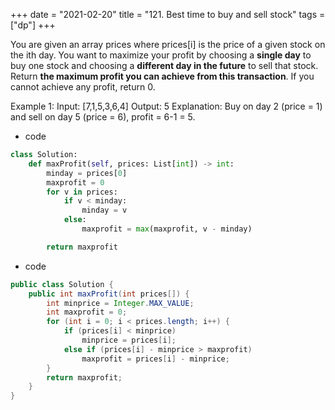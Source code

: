 +++
date = "2021-02-20"
title = "121. Best time to buy and sell stock"
tags = ["dp"]
+++

You are given an array prices where prices[i] is the price of a given stock on the ith day.
You want to maximize your profit by choosing a **single day** to buy one stock and choosing a **different day in the future** to sell that stock.
Return __the maximum profit you can achieve from this transaction__. If you cannot achieve any profit, return 0.

Example 1:
Input: [7,1,5,3,6,4] Output: 5 Explanation: Buy on day 2 (price = 1) and sell on day 5 (price = 6), profit = 6-1 = 5.

- code
```py
class Solution:
    def maxProfit(self, prices: List[int]) -> int:
        minday = prices[0]
        maxprofit = 0
        for v in prices:
            if v < minday:
                minday = v
            else:
                maxprofit = max(maxprofit, v - minday)

        return maxprofit

```
- code
```java
public class Solution {
    public int maxProfit(int prices[]) {
        int minprice = Integer.MAX_VALUE;
        int maxprofit = 0;
        for (int i = 0; i < prices.length; i++) {
            if (prices[i] < minprice)
                minprice = prices[i];
            else if (prices[i] - minprice > maxprofit)
                maxprofit = prices[i] - minprice;
        }
        return maxprofit;
    }
}
```
